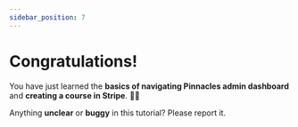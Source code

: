 ```yaml
---
sidebar_position: 7
---
```


# Congratulations!

You have just learned the **basics of navigating Pinnacles admin dashboard** and **creating a course in Stripe**. 🥳🎉

Anything **unclear** or **buggy** in this tutorial? Please report it.